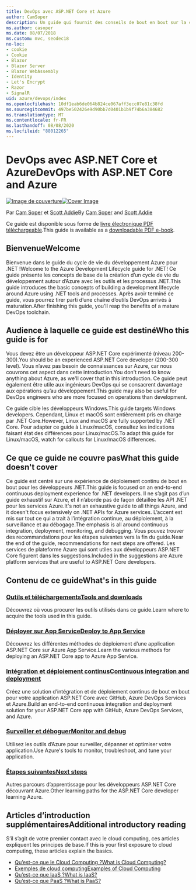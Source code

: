 ```yaml
---
title: DevOps avec ASP.NET Core et Azure
author: CamSoper
description: Un guide qui fournit des conseils de bout en bout sur la création d’un pipeline DevOps pour une application ASP.NET Core hébergée dans Azure.
ms.author: casoper
ms.date: 08/07/2018
ms.custom: mvc, seodec18
no-loc:
- cookie
- Cookie
- Blazor
- Blazor Server
- Blazor WebAssembly
- Identity
- Let's Encrypt
- Razor
- SignalR
uid: azure/devops/index
ms.openlocfilehash: 10df1eab6de064b824ce067aff3ecc07e81c38fd
ms.sourcegitcommit: 497be502426e9d90bb7d0401b1b9f74b6a384682
ms.translationtype: MT
ms.contentlocale: fr-FR
ms.lasthandoff: 08/08/2020
ms.locfileid: "88012265"
---
```

# <a name="devops-with-aspnet-core-and-azure"></a><span data-ttu-id="c71be-103">DevOps avec ASP.NET Core et Azure</span><span class="sxs-lookup"><span data-stu-id="c71be-103">DevOps with ASP.NET Core and Azure</span></span>

<span data-ttu-id="c71be-104">[![Image de couverture](./media/cover-large.png)](https://aka.ms/devopsbook)</span><span class="sxs-lookup"><span data-stu-id="c71be-104">[![Cover Image](./media/cover-large.png)](https://aka.ms/devopsbook)</span></span>

<span data-ttu-id="c71be-105">Par [Cam Soper](https://twitter.com/camsoper) et [Scott Addie](https://twitter.com/scottaddie)</span><span class="sxs-lookup"><span data-stu-id="c71be-105">By [Cam Soper](https://twitter.com/camsoper) and [Scott Addie](https://twitter.com/scottaddie)</span></span>

<span data-ttu-id="c71be-106">Ce guide est disponible sous forme de [livre électronique PDF téléchargeable](https://aka.ms/devopsbook).</span><span class="sxs-lookup"><span data-stu-id="c71be-106">This guide is available as a [downloadable PDF e-book](https://aka.ms/devopsbook).</span></span>

## <a name="welcome"></a><span data-ttu-id="c71be-107">Bienvenue</span><span class="sxs-lookup"><span data-stu-id="c71be-107">Welcome</span></span> 

<span data-ttu-id="c71be-108">Bienvenue dans le guide du cycle de vie du développement Azure pour .NET !</span><span class="sxs-lookup"><span data-stu-id="c71be-108">Welcome to the Azure Development Lifecycle guide for .NET!</span></span> <span data-ttu-id="c71be-109">Ce guide présente les concepts de base de la création d’un cycle de vie du développement autour d’Azure avec les outils et les processus .NET.</span><span class="sxs-lookup"><span data-stu-id="c71be-109">This guide introduces the basic concepts of building a development lifecycle around Azure using .NET tools and processes.</span></span> <span data-ttu-id="c71be-110">Après avoir terminé ce guide, vous pourrez tirer parti d’une chaîne d’outils DevOps arrivés à maturation.</span><span class="sxs-lookup"><span data-stu-id="c71be-110">After finishing this guide, you'll reap the benefits of a mature DevOps toolchain.</span></span>

## <a name="who-this-guide-is-for"></a><span data-ttu-id="c71be-111">Audience à laquelle ce guide est destiné</span><span class="sxs-lookup"><span data-stu-id="c71be-111">Who this guide is for</span></span>

<span data-ttu-id="c71be-112">Vous devez être un développeur ASP.NET Core expérimenté (niveau 200-300).</span><span class="sxs-lookup"><span data-stu-id="c71be-112">You should be an experienced ASP.NET Core developer (200-300 level).</span></span> <span data-ttu-id="c71be-113">Vous n’avez pas besoin de connaissances sur Azure, car nous couvrons cet aspect dans cette introduction.</span><span class="sxs-lookup"><span data-stu-id="c71be-113">You don't need to know anything about Azure, as we'll cover that in this introduction.</span></span> <span data-ttu-id="c71be-114">Ce guide peut également être utile aux ingénieurs DevOps qui se consacrent davantage aux opérations qu’au développement.</span><span class="sxs-lookup"><span data-stu-id="c71be-114">This guide may also be useful for DevOps engineers who are more focused on operations than development.</span></span>

<span data-ttu-id="c71be-115">Ce guide cible les développeurs Windows.</span><span class="sxs-lookup"><span data-stu-id="c71be-115">This guide targets Windows developers.</span></span> <span data-ttu-id="c71be-116">Cependant, Linux et macOS sont entièrement pris en charge par .NET Core.</span><span class="sxs-lookup"><span data-stu-id="c71be-116">However, Linux and macOS are fully supported by .NET Core.</span></span> <span data-ttu-id="c71be-117">Pour adapter ce guide à Linux/macOS, consultez les indications faisant état des différences pour Linux/macOS.</span><span class="sxs-lookup"><span data-stu-id="c71be-117">To adapt this guide for Linux/macOS, watch for callouts for Linux/macOS differences.</span></span>

## <a name="what-this-guide-doesnt-cover"></a><span data-ttu-id="c71be-118">Ce que ce guide ne couvre pas</span><span class="sxs-lookup"><span data-stu-id="c71be-118">What this guide doesn't cover</span></span>

<span data-ttu-id="c71be-119">Ce guide est centré sur une expérience de déploiement continu de bout en bout pour les développeurs .NET.</span><span class="sxs-lookup"><span data-stu-id="c71be-119">This guide is focused on an end-to-end continuous deployment experience for .NET developers.</span></span> <span data-ttu-id="c71be-120">Il ne s’agit pas d’un guide exhaustif sur Azure, et il n’aborde pas de façon détaillée les API .NET pour les services Azure.</span><span class="sxs-lookup"><span data-stu-id="c71be-120">It's not an exhaustive guide to all things Azure, and it doesn't focus extensively on .NET APIs for Azure services.</span></span> <span data-ttu-id="c71be-121">L’accent est mis sur tout ce qui a trait à l’intégration continue, au déploiement, à la surveillance et au débogage.</span><span class="sxs-lookup"><span data-stu-id="c71be-121">The emphasis is all around continuous integration, deployment, monitoring, and debugging.</span></span> <span data-ttu-id="c71be-122">Vous pouvez trouver des recommandations pour les étapes suivantes vers la fin du guide.</span><span class="sxs-lookup"><span data-stu-id="c71be-122">Near the end of the guide, recommendations for next steps are offered.</span></span> <span data-ttu-id="c71be-123">Les services de plateforme Azure qui sont utiles aux développeurs ASP.NET Core figurent dans les suggestions.</span><span class="sxs-lookup"><span data-stu-id="c71be-123">Included in the suggestions are Azure platform services that are useful to ASP.NET Core developers.</span></span>

## <a name="whats-in-this-guide"></a><span data-ttu-id="c71be-124">Contenu de ce guide</span><span class="sxs-lookup"><span data-stu-id="c71be-124">What's in this guide</span></span>

### <a name="tools-and-downloads"></a>[<span data-ttu-id="c71be-125">Outils et téléchargements</span><span class="sxs-lookup"><span data-stu-id="c71be-125">Tools and downloads</span></span>](xref:azure/devops/tools-and-downloads)

<span data-ttu-id="c71be-126">Découvrez où vous procurer les outils utilisés dans ce guide.</span><span class="sxs-lookup"><span data-stu-id="c71be-126">Learn where to acquire the tools used in this guide.</span></span>

### <a name="deploy-to-app-service"></a>[<span data-ttu-id="c71be-127">Déployer sur App Service</span><span class="sxs-lookup"><span data-stu-id="c71be-127">Deploy to App Service</span></span>](xref:azure/devops/deploy-to-app-service)

<span data-ttu-id="c71be-128">Découvrez les différentes méthodes de déploiement d’une application ASP.NET Core sur Azure App Service.</span><span class="sxs-lookup"><span data-stu-id="c71be-128">Learn the various methods for deploying an ASP.NET Core app to Azure App Service.</span></span>

### <a name="continuous-integration-and-deployment"></a>[<span data-ttu-id="c71be-129">Intégration et déploiement continus</span><span class="sxs-lookup"><span data-stu-id="c71be-129">Continuous integration and deployment</span></span>](xref:azure/devops/cicd)

<span data-ttu-id="c71be-130">Créez une solution d’intégration et de déploiement continus de bout en bout pour votre application ASP.NET Core avec GitHub, Azure DevOps Services et Azure.</span><span class="sxs-lookup"><span data-stu-id="c71be-130">Build an end-to-end continuous integration and deployment solution for your ASP.NET Core app with GitHub, Azure DevOps Services, and Azure.</span></span>

### <a name="monitor-and-debug"></a>[<span data-ttu-id="c71be-131">Surveiller et déboguer</span><span class="sxs-lookup"><span data-stu-id="c71be-131">Monitor and debug</span></span>](xref:azure/devops/monitor)

<span data-ttu-id="c71be-132">Utilisez les outils d’Azure pour surveiller, dépanner et optimiser votre application.</span><span class="sxs-lookup"><span data-stu-id="c71be-132">Use Azure's tools to monitor, troubleshoot, and tune your application.</span></span>

### <a name="next-steps"></a>[<span data-ttu-id="c71be-133">Étapes suivantes</span><span class="sxs-lookup"><span data-stu-id="c71be-133">Next steps</span></span>](xref:azure/devops/next-steps)

<span data-ttu-id="c71be-134">Autres parcours d’apprentissage pour les développeurs ASP.NET Core découvrant Azure.</span><span class="sxs-lookup"><span data-stu-id="c71be-134">Other learning paths for the ASP.NET Core developer learning Azure.</span></span>

## <a name="additional-introductory-reading"></a><span data-ttu-id="c71be-135">Articles d’introduction supplémentaires</span><span class="sxs-lookup"><span data-stu-id="c71be-135">Additional introductory reading</span></span>

<span data-ttu-id="c71be-136">S’il s’agit de votre premier contact avec le cloud computing, ces articles expliquent les principes de base.</span><span class="sxs-lookup"><span data-stu-id="c71be-136">If this is your first exposure to cloud computing, these articles explain the basics.</span></span>

* [<span data-ttu-id="c71be-137">Qu’est-ce que le Cloud Computing ?</span><span class="sxs-lookup"><span data-stu-id="c71be-137">What is Cloud Computing?</span></span>](https://azure.microsoft.com/overview/what-is-cloud-computing/)
* [<span data-ttu-id="c71be-138">Exemples de cloud computing</span><span class="sxs-lookup"><span data-stu-id="c71be-138">Examples of Cloud Computing</span></span>](https://azure.microsoft.com/overview/examples-of-cloud-computing/)
* [<span data-ttu-id="c71be-139">Qu’est-ce que IaaS ?</span><span class="sxs-lookup"><span data-stu-id="c71be-139">What is IaaS?</span></span>](https://azure.microsoft.com/overview/what-is-iaas/)
* [<span data-ttu-id="c71be-140">Qu’est-ce que PaaS ?</span><span class="sxs-lookup"><span data-stu-id="c71be-140">What is PaaS?</span></span>](https://azure.microsoft.com/overview/what-is-paas/)
